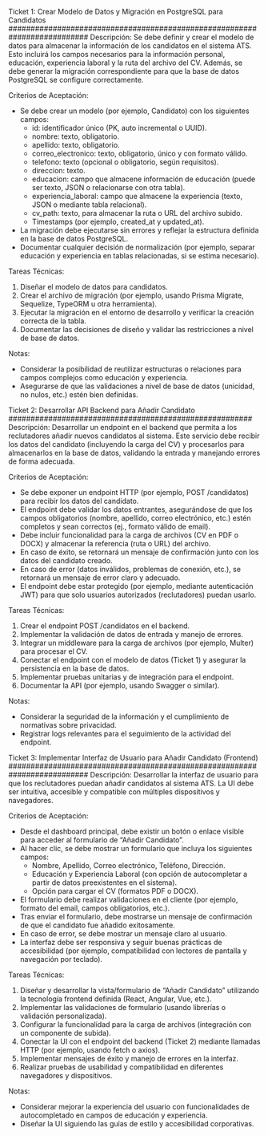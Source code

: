 Ticket 1: Crear Modelo de Datos y Migración en PostgreSQL para Candidatos
##########################################################################
Descripción:
Se debe definir y crear el modelo de datos para almacenar la información de los candidatos en el sistema ATS. Esto incluirá los campos necesarios para la información personal, educación, experiencia laboral y la ruta del archivo del CV. Además, se debe generar la migración correspondiente para que la base de datos PostgreSQL se configure correctamente.

Criterios de Aceptación:

- Se debe crear un modelo (por ejemplo, Candidato) con los siguientes campos:
    - id: identificador único (PK, auto incremental o UUID).
    - nombre: texto, obligatorio.
    - apellido: texto, obligatorio.
    - correo_electronico: texto, obligatorio, único y con formato válido.
    - telefono: texto (opcional o obligatorio, según requisitos).
    - direccion: texto.
    - educacion: campo que almacene información de educación (puede ser texto, JSON o relacionarse con otra tabla).
    - experiencia_laboral: campo que almacene la experiencia (texto, JSON o mediante tabla relacional).
    - cv_path: texto, para almacenar la ruta o URL del archivo subido.
    - Timestamps (por ejemplo, created_at y updated_at).
- La migración debe ejecutarse sin errores y reflejar la estructura definida en la base de datos PostgreSQL.
- Documentar cualquier decisión de normalización (por ejemplo, separar educación y experiencia en tablas relacionadas, si se estima necesario).

Tareas Técnicas:

1. Diseñar el modelo de datos para candidatos.
2. Crear el archivo de migración (por ejemplo, usando Prisma Migrate, Sequelize, TypeORM u otra herramienta).
3. Ejecutar la migración en el entorno de desarrollo y verificar la creación correcta de la tabla.
4. Documentar las decisiones de diseño y validar las restricciones a nivel de base de datos.

Notas:

- Considerar la posibilidad de reutilizar estructuras o relaciones para campos complejos como educación y experiencia.
- Asegurarse de que las validaciones a nivel de base de datos (unicidad, no nulos, etc.) estén bien definidas.

Ticket 2: Desarrollar API Backend para Añadir Candidato
#######################################################
Descripción:
Desarrollar un endpoint en el backend que permita a los reclutadores añadir nuevos candidatos al sistema. Este servicio debe recibir los datos del candidato (incluyendo la carga del CV) y procesarlos para almacenarlos en la base de datos, validando la entrada y manejando errores de forma adecuada.

Criterios de Aceptación:

- Se debe exponer un endpoint HTTP (por ejemplo, POST /candidatos) para recibir los datos del candidato.
- El endpoint debe validar los datos entrantes, asegurándose de que los campos obligatorios (nombre, apellido, correo electrónico, etc.) estén completos y sean correctos (ej., formato válido de email).
- Debe incluir funcionalidad para la carga de archivos (CV en PDF o DOCX) y almacenar la referencia (ruta o URL) del archivo.
- En caso de éxito, se retornará un mensaje de confirmación junto con los datos del candidato creado.
- En caso de error (datos inválidos, problemas de conexión, etc.), se retornará un mensaje de error claro y adecuado.
- El endpoint debe estar protegido (por ejemplo, mediante autenticación JWT) para que solo usuarios autorizados (reclutadores) puedan usarlo.

Tareas Técnicas:

1. Crear el endpoint POST /candidatos en el backend.
2. Implementar la validación de datos de entrada y manejo de errores.
3. Integrar un middleware para la carga de archivos (por ejemplo, Multer) para procesar el CV.
4. Conectar el endpoint con el modelo de datos (Ticket 1) y asegurar la persistencia en la base de datos.
5. Implementar pruebas unitarias y de integración para el endpoint.
6. Documentar la API (por ejemplo, usando Swagger o similar).

Notas:

- Considerar la seguridad de la información y el cumplimiento de normativas sobre privacidad.
- Registrar logs relevantes para el seguimiento de la actividad del endpoint.

Ticket 3: Implementar Interfaz de Usuario para Añadir Candidato (Frontend)
##########################################################################
Descripción:
Desarrollar la interfaz de usuario para que los reclutadores puedan añadir candidatos al sistema ATS. La UI debe ser intuitiva, accesible y compatible con múltiples dispositivos y navegadores.

Criterios de Aceptación:

- Desde el dashboard principal, debe existir un botón o enlace visible para acceder al formulario de “Añadir Candidato”.
- Al hacer clic, se debe mostrar un formulario que incluya los siguientes campos:
    - Nombre, Apellido, Correo electrónico, Teléfono, Dirección.
    - Educación y Experiencia Laboral (con opción de autocompletar a partir de datos preexistentes en el sistema).
    - Opción para cargar el CV (formatos PDF o DOCX).
- El formulario debe realizar validaciones en el cliente (por ejemplo, formato del email, campos obligatorios, etc.).
- Tras enviar el formulario, debe mostrarse un mensaje de confirmación de que el candidato fue añadido exitosamente.
- En caso de error, se debe mostrar un mensaje claro al usuario.
- La interfaz debe ser responsiva y seguir buenas prácticas de accesibilidad (por ejemplo, compatibilidad con lectores de pantalla y navegación por teclado).

Tareas Técnicas:

1. Diseñar y desarrollar la vista/formulario de “Añadir Candidato” utilizando la tecnología frontend definida (React, Angular, Vue, etc.).
2. Implementar las validaciones de formulario (usando librerías o validación personalizada).
3. Configurar la funcionalidad para la carga de archivos (integración con un componente de subida).
4. Conectar la UI con el endpoint del backend (Ticket 2) mediante llamadas HTTP (por ejemplo, usando fetch o axios).
5. Implementar mensajes de éxito y manejo de errores en la interfaz.
6. Realizar pruebas de usabilidad y compatibilidad en diferentes navegadores y dispositivos.

Notas:

- Considerar mejorar la experiencia del usuario con funcionalidades de autocompletado en campos de educación y experiencia.
- Diseñar la UI siguiendo las guías de estilo y accesibilidad corporativas.